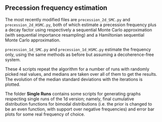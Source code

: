 ## Precession frequency estimation

The most recently modified files are `precession_2d_SMC.py` and `precession_2d_HSMC.py`, both of which estimate a precession frequency plus a decay factor using respectively a sequential Monte Carlo approximation (with sequential importance resampling) and a Hamiltonian sequential Monte Carlo approximation.

`precession_1d_SMC.py` and `precession_1d_HSMC.py` estimate the frequency only, using the same methods as before but assuming a decoherence-free system.

These 4 scripts repeat the algorithm for a number of runs with randomly picked real values, and medians are taken over all of them to get the results. The evolution of the median standard deviations with the iterations is plotted.

The folder **Single Runs** contains some scripts for generating graphs respecting single runs of the 1d version; namely, final cumulative distribution functions for bimodal distributions (i.e. the prior is changed to be an even function, with support over negative frequencies) and error bar plots for some real frequency of choice.
